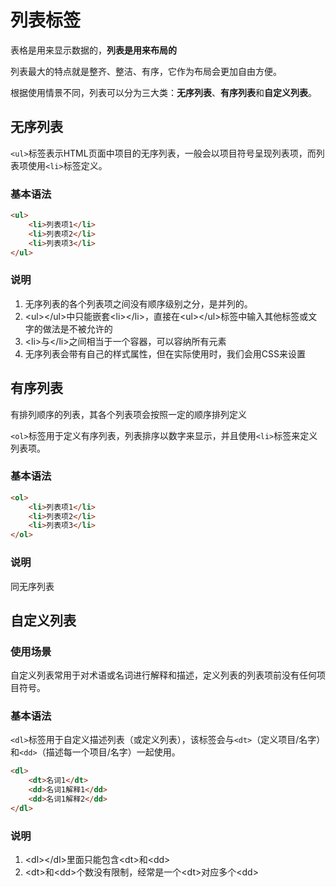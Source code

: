 # 列表标签

表格是用来显示数据的，**列表是用来布局的**

列表最大的特点就是整齐、整洁、有序，它作为布局会更加自由方便。

根据使用情景不同，列表可以分为三大类：**无序列表**、**有序列表**和**自定义列表**。


## 无序列表

`<ul>`标签表示HTML页面中项目的无序列表，一般会以项目符号呈现列表项，而列表项使用`<li>`标签定义。

### 基本语法

```html
<ul>
    <li>列表项1</li>
    <li>列表项2</li>
    <li>列表项3</li>
</ul>
```

### 说明

1. 无序列表的各个列表项之间没有顺序级别之分，是并列的。
2. \<ul>\</ul>中只能嵌套\<li>\</li>，直接在\<ul>\</ul>标签中输入其他标签或文字的做法是不被允许的
3. \<li>与\</li>之间相当于一个容器，可以容纳所有元素
4. 无序列表会带有自己的样式属性，但在实际使用时，我们会用CSS来设置



## 有序列表

有排列顺序的列表，其各个列表项会按照一定的顺序排列定义

`<ol>`标签用于定义有序列表，列表排序以数字来显示，并且使用`<li>`标签来定义列表项。

### 基本语法

```html
<ol>
    <li>列表项1</li>
    <li>列表项2</li>
    <li>列表项3</li>
</ol>
```

### 说明

同无序列表



## 自定义列表

### 使用场景

自定义列表常用于对术语或名词进行解释和描述，定义列表的列表项前没有任何项目符号。

### 基本语法

`<dl>`标签用于自定义描述列表（或定义列表），该标签会与`<dt>`（定义项目/名字）和`<dd>`（描述每一个项目/名字）一起使用。

```html
<dl>
    <dt>名词1</dt>
    <dd>名词1解释1</dd>
    <dd>名词1解释2</dd>
</dl>
```

### 说明

1. \<dl>\</dl>里面只能包含\<dt>和\<dd>
2. \<dt>和\<dd>个数没有限制，经常是一个\<dt>对应多个\<dd>